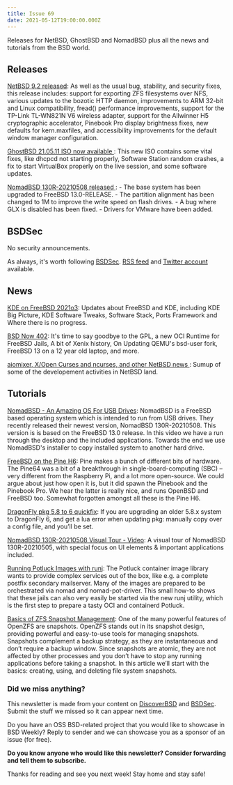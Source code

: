```yaml
---
title: Issue 69
date: 2021-05-12T19:00:00.000Z
---
```


Releases for NetBSD, GhostBSD and NomadBSD plus all the news and tutorials from the BSD world.

<!-- more -->


## Releases

[NetBSD 9.2 released](http://blog.netbsd.org/tnf/entry/netbsd_9_2_released?utm_source=bsdweekly): As well as the usual bug, stability, and security fixes, this release includes: support for exporting ZFS filesystems over NFS, various updates to the bozotic HTTP daemon, improvements to ARM 32-bit and Linux compatibility, fread() performance improvements, support for the TP-Link TL-WN821N V6 wireless adapter, support for the Allwinner H5 cryptographic accelerator, Pinebook Pro display brightness fixes, new defaults for kern.maxfiles, and accessibility improvements for the default window manager configuration.

[GhostBSD 21.05.11 ISO now available ](https://ghostbsd.org/GhostBSD_21.05.11_ISO_now_available?utm_source=bsdweekly): This new ISO contains some vital fixes, like dhcpcd not starting properly, Software Station random crashes, a fix to start VirtualBox properly on the live session, and some software updates.

[NomadBSD 130R-20210508 released ](https://nomadbsd.org/index.html#130R-20210508?utm_source=bsdweekly): - The base system has been upgraded to FreeBSD 13.0-RELEASE. - The partition alignment has been changed to 1M to improve the write speed on flash drives. - A bug where GLX is disabled has been fixed. - Drivers for VMware have been added.
## BSDSec

No security announcements.

As always, it's worth following [BSDSec](https://bsdsec.net). [RSS feed](https://bsdsec.net/articles.atom) and [Twitter account](https://twitter.com/bsdsec) available.
## News

[KDE on FreeBSD 2021o3](https://euroquis.nl/freebsd/2021/05/13/freebsd-o3.html?utm_source=bsdweekly): Updates about FreeBSD and KDE, including KDE Big Picture, KDE Software Tweaks, Software Stack, Ports Framework and Where there is no progress.

[BSD Now 402](https://www.bsdnow.tv/402?utm_source=bsdweekly): It's time to say goodbye to the GPL, a new OCI Runtime for FreeBSD Jails, A bit of Xenix history, On Updating QEMU's bsd-user fork, FreeBSD 13 on a 12 year old laptop, and more.

[aiomixer, X/Open Curses and ncurses, and other NetBSD news ](https://blog.netbsd.org/tnf/entry/aiomixer_x_open_curses_and?utm_source=bsdweekly): Sumup of some of the developement activities in NetBSD land.
## Tutorials

[NomadBSD - An Amazing OS For USB Drives](https://www.youtube.com/watch?v=UxDscVR25-o&utm_source=bsdweekly): NomadBSD is a FreeBSD based operating system which is intended to run from USB drives. They recently released their newest version, NomadBSD 130R-20210508. This version is is based on the FreeBSD 13.0 release. In this video we have a run through the desktop and the included applications. Towards the end we use NomadBSD's installer to copy installed system to another hard drive.

[FreeBSD on the Pine H6](https://euroquis.nl/freebsd/2021/05/14/h6.html?utm_source=bsdweekly): Pine makes a bunch of different bits of hardware. The Pine64 was a bit of a breakthrough in single-board-computing (SBC) – very different from the Raspberry Pi, and a lot more open-source. We could argue about just how open it is, but it did spawn the Pinebook and the Pinebook Pro. We hear the latter is really nice, and runs OpenBSD and FreeBSD too. Somewhat forgotten amongst all these is the Pine H6.

[DragonFly pkg 5.8 to 6 quickfix](https://www.dragonflydigest.com/2021/05/13/25754.html?utm_source=bsdweekly): If you are upgrading an older 5.8.x system to DragonFly 6, and get a lua error when updating pkg: manually copy over a config file, and you’ll be set.

[NomadBSD 130R-20210508 Visual Tour - Video](https://youtu.be/GJzWMaHNR34?utm_source=bsdweekly): A visual tour of NomadBSD 130R-20210505, with special focus on UI elements & important applications included.

[Running Potluck Images with runj](https://honeyguide.eu/posts/potluck-runj-poc/?utm_source=bsdweekly): The Potluck container image library wants to provide complex services out of the box, like e.g. a complete postfix secondary mailserver. Many of the images are prepared to be orchestrated via nomad and nomad-pot-driver. This small how-to shows that these jails can also very easily be started via the new runj utility, which is the first step to prepare a tasty OCI and containerd Potluck.

[Basics of ZFS Snapshot Management](https://klarasystems.com/articles/basics-of-zfs-snapshot-management/?utm_source=bsdweekly): One of the many powerful features of OpenZFS are snapshots. OpenZFS stands out in its snapshot design, providing powerful and easy-to-use tools for managing snapshots. Snapshots complement a backup strategy, as they are instantaneous and don’t require a backup window. Since snapshots are atomic, they are not affected by other processes and you don’t have to stop any running applications before taking a snapshot. In this article we’ll start with the basics: creating, using, and deleting file system snapshots.

### Did we miss anything?

This newsletter is made from your content on [DiscoverBSD](https://discoverbsd.com) and [BSDSec](https://bsdsec.net). Submit the stuff we missed so it can appear next time.

Do you have an OSS BSD-related project that you would like to showcase in BSD Weekly? Reply to sender and we can showcase you as a sponsor of an issue (for free).

**Do you know anyone who would like this newsletter? Consider forwarding and tell them to subscribe.**

Thanks for reading and see you next week! Stay home and stay safe!
